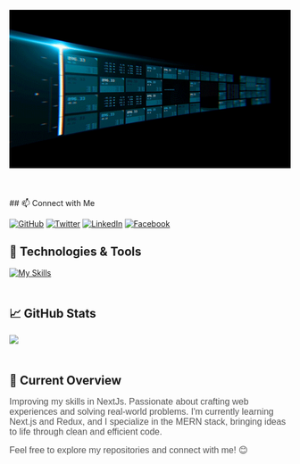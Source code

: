 <p align="center">
  <img src="./assets/blmbg_f_nanc.gif" alt="Github Banner" style="max-width: 100%;">
</p>


<div  style="margin-top: 50px; margin-bottom: 50px;" ></div>
## 📫 Connect with Me

[![GitHub](https://img.shields.io/badge/GitHub-naymhossen1b-181717?logo=github&logoColor=white)](https://github.com/naymhossen1b)
[![Twitter](https://img.shields.io/badge/Twitter-naymhossen1b-1DA1F2?logo=twitter&logoColor=white)](https://twitter.com/naymhossen1b)
[![LinkedIn](https://img.shields.io/badge/LinkedIn-Naym%20Hossen-0077B5?logo=linkedin&logoColor=white)](https://www.linkedin.com/in/naymhossen1b/)
[![Facebook](https://img.shields.io/badge/Facebook-Naym%20Hossen-1877F2?logo=facebook&logoColor=white)](https://www.facebook.com/naymhossen1b/)

<!-- Technologies & Tools -->
## 🔧 Technologies & Tools

[![My Skills](https://skillicons.dev/icons?i=html,css,tailwindcss,bootstrap,javascript,git,github,react,nextjs,nodejs,express,mongodb,figma,vscode,&theme=light)](https://skillicons.dev)

<div  style="margin-top: 50px; margin-bottom: 50px;" ></div>

## 📈 GitHub Stats
[![](https://raw.githubusercontent.com/naymhossen1b/naymhossen/master/profile-summary-card-output/blue_green/0-profile-details.svg)](https://github.com/vn7n24fzkq/github-profile-summary-cards)


<div  style="margin-top: 50px; margin-bottom: 0px;" ></div>
<!-- Currently Learning -->

## 🌱 Current Overview

<span style="color: #555; font-family: 'Helvetica', sans-serif; font-size: 16px;">Improving my skills in NextJs.
Passionate about crafting web experiences and solving real-world problems. I'm currently learning Next.js and Redux, and I specialize in the MERN stack, bringing ideas to life through clean and efficient code.</span>

<!-- GitHub Stats -->
<!-- ## 📈 GitHub Stats
<div style="display: flex; justify-content: space-between; align-items: center; flex-wrap: wrap;">
  <img align="center" src="https://github-readme-stats.vercel.app/api?username=naymhossen1b&show_icons=true&count_private=true&hide=contribs" alt="GitHub Stats" />
  <img align="center" src="https://github-readme-stats.vercel.app/api/top-langs/?username=naymhossen1b&layout=compact" alt="Top Languages" />
</div> -->

<span style="color: #555; font-family: 'Helvetica', sans-serif; font-size: 16px;">Feel free to explore my repositories and connect with me! 😊</span>
